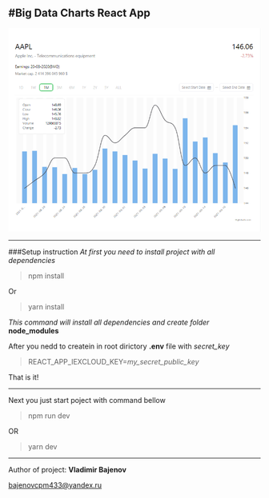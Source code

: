 #Big Data Charts React App
---

![Graphic](logo/big-data.png)

---
###Setup instruction
_At first you need to install project with all dependencies_
>  npm install

Or

> yarn install

_This command will install all dependencies and  create  folder_ **node_modules**

After you nedd to createin in root dirictory **.env** file with _secret_key_

> REACT_APP_IEXCLOUD_KEY=_my_secret_public_key_

That is it!

---

Next you just start poject with command bellow

> npm run dev

OR

> yarn dev

---

Author of project: __Vladimir Bajenov__

bajenovcpm433@yandex.ru


